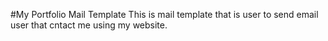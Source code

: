 #My Portfolio Mail Template
This is mail template that is user to send email user that cntact me using my website.
